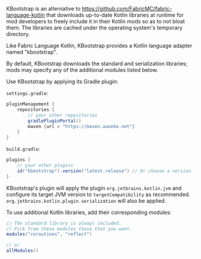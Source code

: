 KBootstrap is an alternative to https://github.com/FabricMC/fabric-language-kotlin that downloads up-to-date Kotlin libraries at runtime for mod developers to freely include it in their Kotlin mods so as to not bloat them.
The libraries are cached under the operating system's temporary directory.

Like Fabric Language Kotlin, KBootstrap provides a Kotlin language adapter named "kbootstrap".

By default, KBootstrap downloads the standard and serialization libraries; mods may specify any of the additional modules listed below.

Use KBootstrap by applying its Gradle plugin: 

`settings.gradle`:
```groovy
pluginManagement {
    repositories {
        // your other repositories
        gradlePluginPortal()
        maven {url = "https://maven.auoeke.net"}
    }
}
```

`build.gradle`:
```groovy
plugins {
    // your other plugins
    id("kbootstrap").version("latest.release") // Or choose a version from https://maven.auoeke.net/net/auoeke/kbootstrap-plugin.
}
```

KBootstrap's plugin will apply the plugin `org.jetbrains.kotlin.jvm` and configure its target JVM version to `targetCompatibility` as recommended. `org.jetbrains.kotlin.plugin.serialization` will also be applied.

To use additional Kotlin libraries, add their corresponding modules:
```groovy
// The standard library is always included.
// Pick from these modules those that you want.
modules("coroutines", "reflect")

// or
allModules()
```
